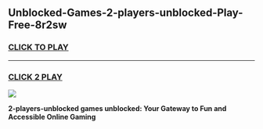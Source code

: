 
## Unblocked-Games-2-players-unblocked-Play-Free-8r2sw
<h3>
<a href="https://premium76.site?title=2-players-unblocked&ref=18A1">CLICK TO PLAY</a></h3>
<hr>

<h3>
<a href="https://premium76.site?title=2-players-unblocked&ref=18A1">CLICK 2 PLAY</a>
  
</h3>

<a href="https://premium76.site?title=2-players-unblocked&ref=18A1"><img src="https://clearcache.store/games.png"></a>


**2-players-unblocked games unblocked: Your Gateway to Fun and Accessible Online Gaming**
